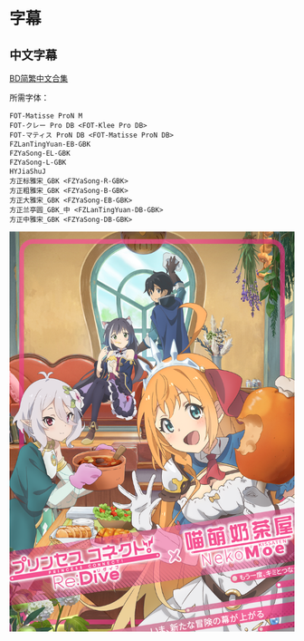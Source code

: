 # 字幕

## 中文字幕

[BD简繁中文合集](https://github.com/Nekomoekissaten-SUB/Nekomoekissaten-Other-Subs/raw/master/PCR/PCR_S1_BD_CHI.7z)

所需字体：
```
FOT-Matisse ProN M
FOT-クレー Pro DB <FOT-Klee Pro DB>
FOT-マティス ProN DB <FOT-Matisse ProN DB>
FZLanTingYuan-EB-GBK
FZYaSong-EL-GBK
FZYaSong-L-GBK
HYJiaShuJ
方正标雅宋_GBK <FZYaSong-R-GBK>
方正粗雅宋_GBK <FZYaSong-B-GBK>
方正大雅宋_GBK <FZYaSong-EB-GBK>
方正兰亭圆_GBK_中 <FZLanTingYuan-DB-GBK>
方正中雅宋_GBK <FZYaSong-DB-GBK>
```

![](poster.png)
